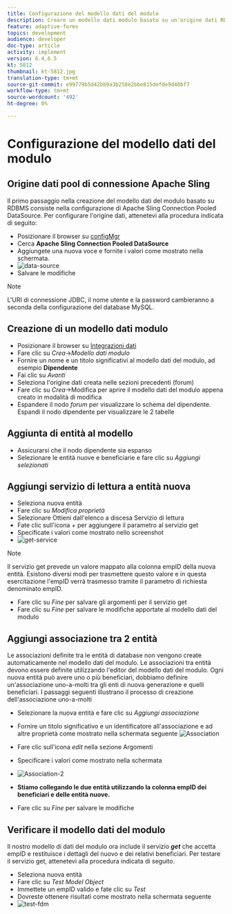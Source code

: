 ```yaml
---
title: Configurazione del modello dati del modulo
description: Creare un modello dati modulo basato su un'origine dati RDBMS
feature: adaptive-forms
topics: development
audience: developer
doc-type: article
activity: implement
version: 6.4,6.5
kt: 5812
thumbnail: kt-5812.jpg
translation-type: tm+mt
source-git-commit: e99779b5d42bb9a3b258e2bbe815defde9d40bf7
workflow-type: tm+mt
source-wordcount: '492'
ht-degree: 0%

---
```




# Configurazione del modello dati del modulo

## Origine dati pool di connessione Apache Sling

Il primo passaggio nella creazione del modello dati del modulo basato su RDBMS consiste nella configurazione di Apache Sling Connection Pooled DataSource. Per configurare l&#39;origine dati, attenetevi alla procedura indicata di seguito:

* Posizionare il browser su [configMgr](http://localhost:4502/system/console/configMgr)
* Cerca **Apache Sling Connection Pooled DataSource**
* Aggiungete una nuova voce e fornite i valori come mostrato nella schermata.
* ![data-source](assets/data-source.png)
* Salvare le modifiche

>[!NOTE]
>L&#39;URI di connessione JDBC, il nome utente e la password cambieranno a seconda della configurazione del database MySQL.


## Creazione di un modello dati modulo

* Posizionare il browser su [Integrazioni dati](http://localhost:4502/aem/forms.html/content/dam/formsanddocuments-fdm)
* Fare clic su _Crea_->_Modello dati modulo_
* Fornire un nome e un titolo significativi al modello dati del modulo, ad esempio **Dipendente**
* Fai clic su _Avanti_
* Seleziona l&#39;origine dati creata nelle sezioni precedenti (forum)
* Fare clic su _Crea_->Modifica per aprire il modello dati del modulo appena creato in modalità di modifica
* Espandere il nodo _forum_ per visualizzare lo schema del dipendente. Espandi il nodo dipendente per visualizzare le 2 tabelle

## Aggiunta di entità al modello

* Assicurarsi che il nodo dipendente sia espanso
* Selezionare le entità nuove e beneficiarie e fare clic su _Aggiungi selezionati_

## Aggiungi servizio di lettura a entità nuova

* Seleziona nuova entità
* Fare clic su _Modifica proprietà_
* Selezionare Ottieni dall&#39;elenco a discesa Servizio di lettura
* Fate clic sull&#39;icona + per aggiungere il parametro al servizio get
* Specificate i valori come mostrato nello screenshot
* ![get-service](assets/get-service.png)
>[!NOTE]
> Il servizio get prevede un valore mappato alla colonna empID della nuova entità. Esistono diversi modi per trasmettere questo valore e in questa esercitazione l&#39;empID verrà trasmesso tramite il parametro di richiesta denominato empID.
* Fare clic su _Fine_ per salvare gli argomenti per il servizio get
* Fare clic su _Fine_ per salvare le modifiche apportate al modello dati del modulo

## Aggiungi associazione tra 2 entità

Le associazioni definite tra le entità di database non vengono create automaticamente nel modello dati del modulo. Le associazioni tra entità devono essere definite utilizzando l&#39;editor del modello dati del modulo. Ogni nuova entità può avere uno o più beneficiari, dobbiamo definire un&#39;associazione uno-a-molti tra gli enti di nuova generazione e quelli beneficiari.
I passaggi seguenti illustrano il processo di creazione dell&#39;associazione uno-a-molti

* Selezionare la nuova entità e fare clic su _Aggiungi associazione_
* Fornire un titolo significativo e un identificatore all&#39;associazione e ad altre proprietà come mostrato nella schermata seguente
   ![Association](assets/association-entities-1.png)

* Fare clic sull&#39;icona _edit_ nella sezione Argomenti

* Specificare i valori come mostrato nella schermata
* ![Association-2](assets/association-entities.png)
* **Stiamo collegando le due entità utilizzando la colonna empID dei beneficiari e delle entità nuove.**
* Fare clic su _Fine_ per salvare le modifiche

## Verificare il modello dati del modulo

Il nostro modello di dati del modulo ora include il servizio **_get_** che accetta empID e restituisce i dettagli del nuovo e dei relativi beneficiari. Per testare il servizio get, attenetevi alla procedura indicata di seguito.

* Seleziona nuova entità
* Fare clic su _Test Model Object_
* Immettete un empID valido e fate clic su _Test_
* Dovreste ottenere risultati come mostrato nella schermata seguente
* ![test-fdm](assets/test-form-data-model.png)
